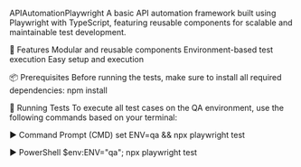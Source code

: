 APIAutomationPlaywright
A basic API automation framework built using Playwright with TypeScript, featuring reusable components for scalable and maintainable test development.

🚀 Features
Modular and reusable components
Environment-based test execution
Easy setup and execution

📦 Prerequisites
Before running the tests, make sure to install all required dependencies:
npm install


🧪 Running Tests
To execute all test cases on the QA environment, use the following commands based on your terminal:

▶️ Command Prompt (CMD)
set ENV=qa && npx playwright test

▶️ PowerShell
$env:ENV="qa"; npx playwright test
